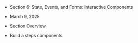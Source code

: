 - Section 6: State, Events, and Forms: Interactive Components

- March 9, 2025
- Section Overview
- Build a steps components
